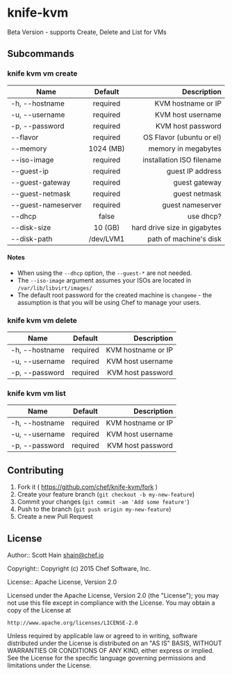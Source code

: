 # knife-kvm

Beta Version - supports Create, Delete and List for VMs

## Subcommands

### knife kvm vm create
| Name               | Default   | Description                  |
| ------------------ |:---------:| ----------------------------:|
| -h, --hostname     | required  | KVM hostname or IP           |
| -u, --username     | required  | KVM host username            |
| -p, --password     | required  | KVM host password            |
| --flavor           | required  | OS Flavor (ubuntu or el)     |
| --memory           | 1024 (MB) | memory in megabytes          |
| --iso-image        | required  | installation ISO filename    |
| --guest-ip         | required  | guest IP address             |
| --guest-gateway    | required  | guest gateway                |
| --guest-netmask    | required  | guest netmask                |
| --guest-nameserver | required  | guest nameserver             |
| --dhcp             | false     | use dhcp?                    |
| --disk-size        | 10 (GB)   | hard drive size in gigabytes |
| --disk-path        | /dev/LVM1   | path of machine's disk |


#### Notes
- When using the `--dhcp` option, the `--guest-*` are not needed.
- The `--iso-image` argument assumes your ISOs are located in `/var/lib/libvirt/images/`
- The default root password for the created machine is `changeme` - the assumption is that you will be using Chef to manage your users.

### knife kvm vm delete
| Name               | Default   | Description                  |
| ------------------ |:---------:| ----------------------------:|
| -h, --hostname     | required  | KVM hostname or IP           |
| -u, --username     | required  | KVM host username            |
| -p, --password     | required  | KVM host password            |

### knife kvm vm list
| Name               | Default   | Description                  |
| ------------------ |:---------:| ----------------------------:|
| -h, --hostname     | required  | KVM hostname or IP           |
| -u, --username     | required  | KVM host username            |
| -p, --password     | required  | KVM host password            |

## Contributing

1. Fork it ( https://github.com/chef/knife-kvm/fork )
2. Create your feature branch (`git checkout -b my-new-feature`)
3. Commit your changes (`git commit -am 'Add some feature'`)
4. Push to the branch (`git push origin my-new-feature`)
5. Create a new Pull Request

## License
Author:: Scott Hain <shain@chef.io>

Copyright:: Copyright (c) 2015 Chef Software, Inc.

License:: Apache License, Version 2.0

Licensed under the Apache License, Version 2.0 (the "License"); you may not use
this file except in compliance with the License. You may obtain a copy of the License at

```
http://www.apache.org/licenses/LICENSE-2.0
```

Unless required by applicable law or agreed to in writing, software distributed under the
License is distributed on an "AS IS" BASIS, WITHOUT WARRANTIES OR CONDITIONS OF ANY KIND,
either express or implied. See the License for the specific language governing permissions
and limitations under the License.
